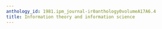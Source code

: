 ```yaml
---
anthology_id: 1981.ipm_journal-ir0anthology0volumeA17A6.4
title: Information theory and information science
---
```

